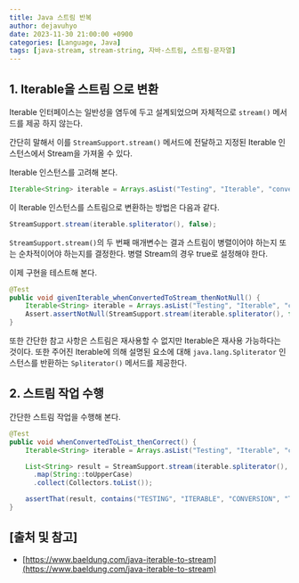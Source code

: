 ```yaml
---
title: Java 스트림 반복
author: dejavuhyo
date: 2023-11-30 21:00:00 +0900
categories: [Language, Java]
tags: [java-stream, stream-string, 자바-스트림, 스트림-문자열]
---
```


## 1. Iterable을 스트림 으로 변환
Iterable 인터페이스는 일반성을 염두에 두고 설계되었으며 자체적으로 `stream()` 메서드를 제공 하지 않는다.

간단히 말해서 이를 `StreamSupport.stream()` 메서드에 전달하고 지정된 Iterable 인스턴스에서 Stream을 가져올 수 있다.

Iterable 인스턴스를 고려해 본다.

```java
Iterable<String> iterable = Arrays.asList("Testing", "Iterable", "conversion", "to", "Stream");
```

이 Iterable 인스턴스를 스트림으로 변환하는 방법은 다음과 같다.

```java
StreamSupport.stream(iterable.spliterator(), false);
```

`StreamSupport.stream()`의 두 번째 매개변수는 결과 스트림이 병렬이어야 하는지 또는 순차적이어야 하는지를 결정한다. 병렬 Stream의 경우 true로 설정해야 한다.

이제 구현을 테스트해 본다.

```java
@Test
public void givenIterable_whenConvertedToStream_thenNotNull() {
    Iterable<String> iterable = Arrays.asList("Testing", "Iterable", "conversion", "to", "Stream");
    Assert.assertNotNull(StreamSupport.stream(iterable.spliterator(), false));
}
```

또한 간단한 참고 사항은 스트림은 재사용할 수 없지만 Iterable은 재사용 가능하다는 것이다. 또한 주어진 Iterable에 의해 설명된 요소에 대해 `java.lang.Spliterator` 인스턴스를 반환하는 `Spliterator()` 메서드를 제공한다.

## 2. 스트림 작업 수행
간단한 스트림 작업을 수행해 본다.

```java
@Test
public void whenConvertedToList_thenCorrect() {
    Iterable<String> iterable = Arrays.asList("Testing", "Iterable", "conversion", "to", "Stream");

    List<String> result = StreamSupport.stream(iterable.spliterator(), false)
      .map(String::toUpperCase)
      .collect(Collectors.toList());

    assertThat(result, contains("TESTING", "ITERABLE", "CONVERSION", "TO", "STREAM"));
}
```

## [출처 및 참고]
* [https://www.baeldung.com/java-iterable-to-stream](https://www.baeldung.com/java-iterable-to-stream)
